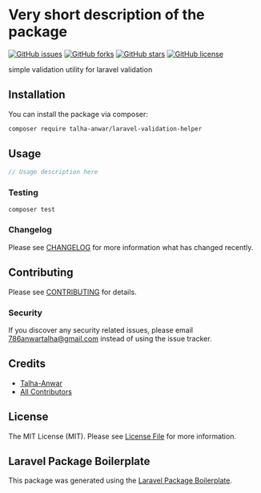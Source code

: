 # Very short description of the package

[![GitHub issues](https://img.shields.io/github/issues/786-talha-anwar/laravel-validation-helper)](https://packagist.org/packages/talha-anwar/laravel-validation-helper)
[![GitHub forks](https://img.shields.io/github/forks/786-talha-anwar/laravel-validation-helper)](https://travis-ci.org/talha-anwar/laravel-validation-helper)
[![GitHub stars](https://img.shields.io/github/stars/786-talha-anwar/laravel-validation-helper)](https://scrutinizer-ci.com/g/talha-anwar/laravel-validation-helper)
[![GitHub license](https://img.shields.io/github/license/786-talha-anwar/laravel-validation-helper)](https://packagist.org/packages/talha-anwar/laravel-validation-helper)

simple validation utility for laravel validation

## Installation

You can install the package via composer:

```bash
composer require talha-anwar/laravel-validation-helper
```

## Usage

``` php
// Usage description here
```

### Testing

``` bash
composer test
```

### Changelog

Please see [CHANGELOG](CHANGELOG.md) for more information what has changed recently.

## Contributing

Please see [CONTRIBUTING](CONTRIBUTING.md) for details.

### Security

If you discover any security related issues, please email 786anwartalha@gmail.com instead of using the issue tracker.

## Credits

- [Talha-Anwar](https://github.com/talha-anwar)
- [All Contributors](../../contributors)

## License

The MIT License (MIT). Please see [License File](LICENSE.md) for more information.

## Laravel Package Boilerplate

This package was generated using the [Laravel Package Boilerplate](https://laravelpackageboilerplate.com).